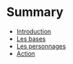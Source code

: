 # Summary

* [Introduction](01-introduction.md)
* [Les bases](02-the-basics.md)
* [Les personnages](03-the-characters.md)
* [Action](04-actions.md)


